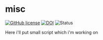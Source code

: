 misc
====

[![GitHub license](https://sinfallas.files.wordpress.com/2016/02/gpl.png)](https://github.com/sinfallas/misc/blob/master/LICENSE)
[![DOI](https://zenodo.org/badge/4102/sinfallas/misc.svg)](https://zenodo.org/badge/latestdoi/4102/sinfallas/misc)
![Status](https://api.travis-ci.org/sinfallas/misc.svg) 

Here i'll put small script which i'm working on
